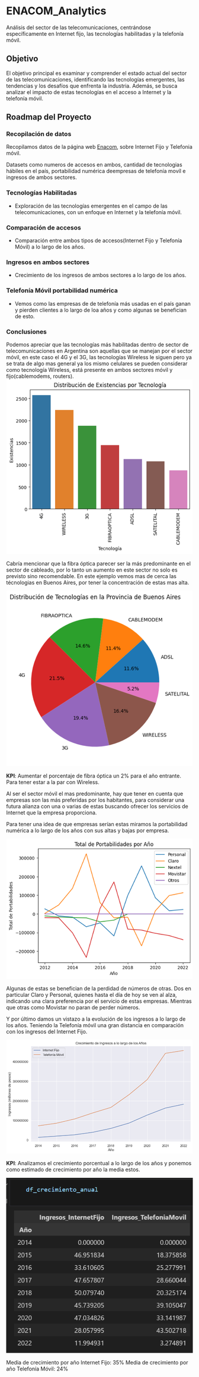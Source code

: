 # ENACOM_Analytics

Análisis del sector de las telecomunicaciones, centrándose específicamente en Internet fijo, las tecnologías habilitadas y la telefonía móvil.

## Objetivo

El objetivo principal es examinar y comprender el estado actual del sector de las telecomunicaciones, identificando las tecnologías emergentes, las tendencias y los desafíos que enfrenta la industria. Además, se busca analizar el impacto de estas tecnologías en el acceso a Internet y la telefonía móvil.

## Roadmap del Proyecto

### **Recopilación de datos** 
Recopilamos datos de la página web [Enacom](https://datosabiertos.enacom.gob.ar/home), sobre Internet Fijo y Telefonia móvil.

Datasets como numeros de accesos en ambos, cantidad de tecnologias hábiles en el país, portabilidad numérica deempresas de telefonía movíl e ingresos de ambos sectores.

### **Tecnologías Habilitadas**
- Exploración de las tecnologías emergentes en el campo de las telecomunicaciones, con un enfoque en Internet y la telefonía móvil.

### **Comparación de accesos** 
- Comparación entre ambos tipos de accesos(Internet Fijo y Telefonía Móvil) a lo largo de los años.

### **Ingresos en ambos sectores**
- Crecimiento de los ingresos de ambos sectores a lo largo de los años.


### **Telefonía Móvil portabilidad numérica** 
- Vemos como las empresas de de telefonía más usadas en el país ganan y pierden clientes a lo largo de loa años y como algunas se benefician de esto.

### **Conclusiones**

Podemos apreciar que las tecnologías más habilitadas dentro de sector de telecomunicaciones en Argentina son aquellas que se manejan por el sector móvil, en este caso el 4G y el 3G, las tecnologías Wireless le siguen pero ya se trata de algo mas general ya los mismo celulares se pueden considerar como tecnología Wireless, está presente en ambos sectores móvil y fijo(cablemodems, routers).
![Descripción de la imagen](src/tecnologias1.png)

Cabría mencionar que la fibra óptica parecer ser la más predominante en el sector de cableado, por lo tanto un aumento en este sector no solo es previsto sino recomendable. En este ejemplo vemos mas de cerca las técnologias en Buenos Aires, por tener la concentración de estas mas alta.

![Descripción de la imagen](src/tecnologias2.png)

**KPI**: Aumentar el porcentaje de fibra óptica un 2% para el año entrante. Para tener estar a la par con Wireless.

Al ser el sector móvil el mas predominante, hay que tener en cuenta que empresas son las más preferidas por los habitantes, para considerar una futura alianza con una o varias de estas buscando ofrecer los servicios de Internet que la empresa proporciona.

Para tener una idea de que empresas serían estas miramos la portabilidad numérica a lo largo de los años con sus altas y bajas por empresa.

![Descripción de la imagen](src/portabilidad.png)

Algunas de estas se benefician de la perdidad de números de otras.
Dos en particular Claro y Personal, quienes hasta el día de hoy se ven al alza, indicando una clara preferencia por el servicio de estas empresas.
Mientras que otras como Movistar no paran de perder números.

Y por último damos un vistazo a la evolución de los ingresos a lo largo de los años. Teniendo la Telefonía móvil una gran distancia en comparación con los ingresos del Internet Fijo.

![Descripción de la imagen](src/ingresos.png)

**KPI**: Analizamos el crecimiento porcentual a lo largo de los años y ponemos como estimado de crecimiento por año la media estos. 

![Descripción de la imagen](src/crecimiento.png)

Media de crecimiento por año Internet Fijo: 35%
Media de crecimiento por año Telefonía Móvil: 24%
